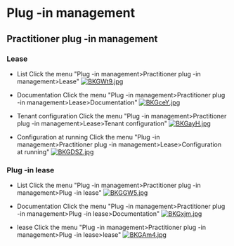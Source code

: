 # Plug -in management

## Practitioner plug -in management

### Lease

* List Click the menu "Plug -in management>Practitioner plug -in management>Lease"
[![BKGWt9.jpg](https://v1.ax1x.com/2022/10/13/BKGWt9.jpg)](https://x.imgtu.com/i/BKGWt9)

* Documentation Click the menu "Plug -in management>Practitioner plug -in management>Lease>Documentation"
[![BKGceY.jpg](https://v1.ax1x.com/2022/10/13/BKGceY.jpg)](https://x.imgtu.com/i/BKGceY)

* Tenant configuration Click the menu "Plug -in management>Practitioner plug -in management>Lease>Tenant configuration"
[![BKGayH.jpg](https://v1.ax1x.com/2022/10/13/BKGayH.jpg)](https://x.imgtu.com/i/BKGayH)

* Configuration at running Click the menu "Plug -in management>Practitioner plug -in management>Lease>Configuration at running"
[![BKGDSZ.jpg](https://v1.ax1x.com/2022/10/13/BKGDSZ.jpg)](https://x.imgtu.com/i/BKGDSZ)

### Plug -in lease

* List Click the menu "Plug -in management>Practitioner plug -in management>Plug -in lease"
[![BKGGW5.jpg](https://v1.ax1x.com/2022/10/13/BKGGW5.jpg)](https://x.imgtu.com/i/BKGGW5)

* Documentation Click the menu "Plug -in management>Practitioner plug -in management>Plug -in lease>Documentation"
[![BKGxjm.jpg](https://v1.ax1x.com/2022/10/13/BKGxjm.jpg)](https://x.imgtu.com/i/BKGxjm)

* lease Click the menu "Plug -in management>Practitioner plug -in management>Plug -in lease>lease"
[![BKGAm4.jpg](https://v1.ax1x.com/2022/10/13/BKGAm4.jpg)](https://x.imgtu.com/i/BKGAm4)
